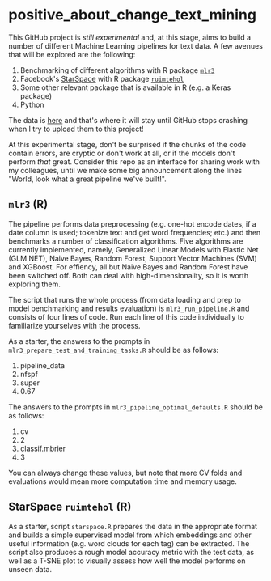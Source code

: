 # positive_about_change_text_mining

This GitHub project is _still experimental_ and, at this stage, aims to build a number of different Machine Learning pipelines for text data. A few avenues that will be explored are the following:
1. Benchmarking of different algorithms with R package [`mlr3`](https://github.com/mlr-org])
2. Facebook's [StarSpace](https://github.com/facebookresearch/StarSpace) with R package [`ruimtehol`](https://github.com/bnosac/ruimtehol)
3. Some other relevant package that is available in R (e.g. a Keras package)
4. Python

The data is [here](https://github.com/ChrisBeeley/naturallanguageprocessing/blob/master/cleanData.Rdata) and that's where it will stay until GitHub stops crashing when I try to upload them to this project!

At this experimental stage, don't be surprised if the chunks of the code contain errors, are cryptic or don't work at all, or if the models don't perform _that_ great. Consider this repo as an interface for sharing work with my colleagues, until we make some big announcement along the lines "World, look what a great pipeline we've built!".

## `mlr3` (R)
The pipeline performs data preprocessing (e.g. one-hot encode dates, if a date column is used; tokenize text and get word frequencies; etc.) and then benchmarks a number of classification algorithms. Five algorithms are currently implemented, namely, Generalized Linear Models with Elastic Net (GLM NET), Naive Bayes, Random Forest, Support Vector Machines (SVM) and XGBoost. For effiency, all but Naive Bayes and Random Forest have been switched off. Both can deal with high-dimensionality, so it is worth exploring them. 

The script that runs the whole process (from data loading and prep to model benchmarking and results evaluation) is `mlr3_run_pipeline.R` and consists of four lines of code. Run each line of this code individually to familiarize yourselves with the process.

As a starter, the answers to the prompts in `mlr3_prepare_test_and_training_tasks.R` should be as follows:
1. pipeline_data
2. nfspf
3. super
4. 0.67

The answers to the prompts in `mlr3_pipeline_optimal_defaults.R` should be as follows:
1. cv
2. 2
3. classif.mbrier
4. 3

You can always change these values, but note that more CV folds and evaluations would mean more computation time and memory usage.

## StarSpace `ruimtehol` (R)
As a starter, script `starspace.R` prepares the data in the appropriate format and builds a simple supervised model from which embeddings and other useful information (e.g. word clouds for each tag) can be extracted. The script also produces a rough model accuracy metric with the test data, as well as a T-SNE plot to visually assess how well the model performs on unseen data.
